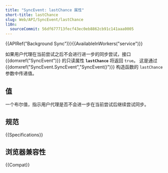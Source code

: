 ```yaml
---
title: "SyncEvent: lastChance 属性"
short-title: lastChance
slug: Web/API/SyncEvent/lastChance
l10n:
  sourceCommit: 56df677713fecf43ec0eb8862cb91c141aaa0005
---
```


{{APIRef("Background Sync")}}{{AvailableInWorkers("service")}}

如果用户代理在当前尝试之后不会进行进一步的同步尝试，接口 {{domxref("SyncEvent")}} 的只读属性 **`lastChance`** 将返回 `true`。
这是通过 {{domxref("SyncEvent.SyncEvent","SyncEvent()")}} 构造函数的 `lastChance` 参数中传递值。

## 值

一个布尔值，指示用户代理是否不会进一步在当前尝试后继续尝试同步。

## 规范

{{Specifications}}

## 浏览器兼容性

{{Compat}}

